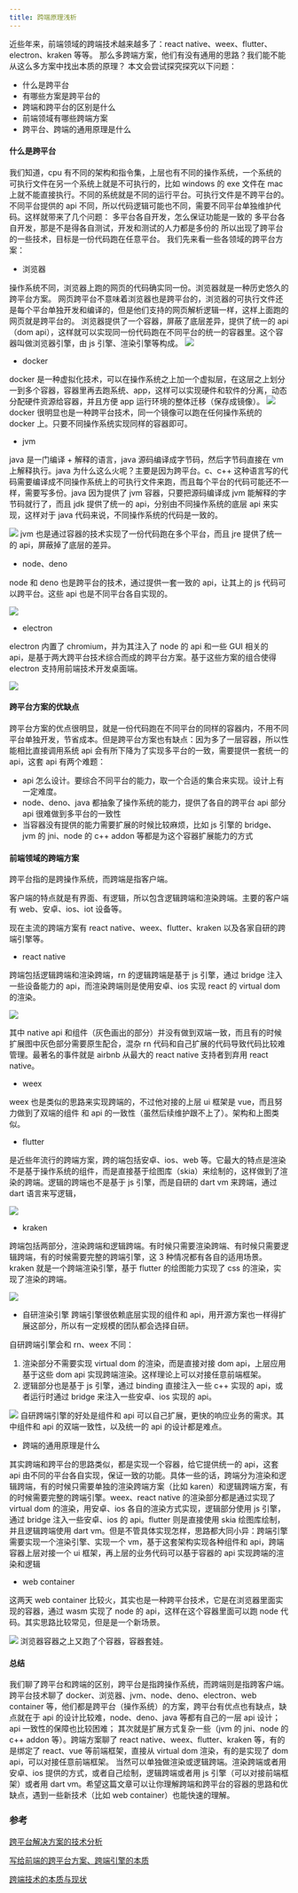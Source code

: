 ```yaml
---
title: 跨端原理浅析
---
```


近些年来，前端领域的跨端技术越来越多了：react native、weex、flutter、electron、kraken 等等。
那么多跨端方案，他们有没有通用的思路？我们能不能从这么多方案中找出本质的原理？
本文会尝试探究探究以下问题：

- 什么是跨平台
- 有哪些方案是跨平台的
- 跨端和跨平台的区别是什么
- 前端领域有哪些跨端方案
- 跨平台、跨端的通用原理是什么

#### 什么是跨平台

我们知道，cpu 有不同的架构和指令集，上层也有不同的操作系统，一个系统的可执行文件在另一个系统上就是不可执行的，比如 windows 的 exe 文件在 mac 上就不能直接执行。不同的系统就是不同的运行平台。可执行文件是不跨平台的。
不同平台提供的 api 不同，所以代码逻辑可能也不同，需要不同平台单独维护代码。这样就带来了几个问题：
多平台各自开发，怎么保证功能是一致的
多平台各自开发，那是不是得各自测试，开发和测试的人力都是多份的
所以出现了跨平台的一些技术，目标是一份代码跑在任意平台。
我们先来看一些各领域的跨平台方案：

- 浏览器

操作系统不同，浏览器上跑的网页的代码确实同一份。浏览器就是一种历史悠久的跨平台方案。
网页跨平台不意味着浏览器也是跨平台的，浏览器的可执行文件还是每个平台单独开发和编译的，但是他们支持的网页解析逻辑一样，这样上面跑的网页就是跨平台的。
浏览器提供了一个容器，屏蔽了底层差异，提供了统一的 api（dom api），这样就可以实现同一份代码跑在不同平台的统一的容器里。这个容器叫做浏览器引擎，由 js 引擎、渲染引擎等构成。
![](https://pic4.zhimg.com/80/v2-b86f2c60f0cb65a3fb5941fc6e52d7d3_1440w.jpg)

- docker

docker 是一种虚拟化技术，可以在操作系统之上加一个虚拟层，在这层之上划分一到多个容器，容器里再去跑系统、app，这样可以实现硬件和软件的分离，动态分配硬件资源给容器，并且方便 app 运行环境的整体迁移（保存成镜像）。
![](https://pic3.zhimg.com/80/v2-9c3a17286d115ec3b64f6ac5b99190ce_1440w.jpg)
docker 很明显也是一种跨平台技术，同一个镜像可以跑在任何操作系统的 docker 上。只要不同操作系统实现同样的容器即可。

- jvm

java 是一门编译 + 解释的语言，java 源码编译成字节码，然后字节码直接在 vm 上解释执行。java 为什么这么火呢？主要是因为跨平台。c、c++ 这种语言写的代码需要编译成不同操作系统上的可执行文件来跑，而且每个平台的代码可能还不一样，需要写多份。java 因为提供了 jvm 容器，只要把源码编译成 jvm 能解释的字节码就行了，而且 jdk 提供了统一的 api，分别由不同操作系统的底层 api 来实现，这样对于 java 代码来说，不同操作系统的代码是一致的。

![](https://pic4.zhimg.com/80/v2-3f916c5d5f02e1a186263e2690185453_1440w.jpg)
jvm 也是通过容器的技术实现了一份代码跑在多个平台，而且 jre 提供了统一的 api，屏蔽掉了底层的差异。

- node、deno

node 和 deno 也是跨平台的技术，通过提供一套一致的 api，让其上的 js 代码可以跨平台。这些 api 也是不同平台各自实现的。

![](https://pic3.zhimg.com/80/v2-c3b9377b22dfda65162b6a44a17e5a1e_1440w.jpg)

- electron

electron 内置了 chromium，并为其注入了 node 的 api 和一些 GUI 相关的 api，是基于两大跨平台技术综合而成的跨平台方案。基于这些方案的组合使得 electron 支持用前端技术开发桌面端。

![](https://pic1.zhimg.com/80/v2-d50804cf494eef9c05cc42e5eaf77350_1440w.jpg)

#### 跨平台方案的优缺点

跨平台方案的优点很明显，就是一份代码跑在不同平台的同样的容器内，不用不同平台单独开发，节省成本。但是跨平台方案也有缺点：因为多了一层容器，所以性能相比直接调用系统 api 会有所下降为了实现多平台的一致，需要提供一套统一的 api，这套 api 有两个难题：

- api 怎么设计。要综合不同平台的能力，取一个合适的集合来实现。设计上有一定难度。
- node、deno、java 都抽象了操作系统的能力，提供了各自的跨平台 api 部分 api 很难做到多平台的一致性
- 当容器没有提供的能力需要扩展的时候比较麻烦，比如 js 引擎的 bridge、 jvm 的 jni、node 的 c++ addon 等都是为这个容器扩展能力的方式

#### 前端领域的跨端方案

跨平台指的是跨操作系统，而跨端是指客户端。

客户端的特点就是有界面、有逻辑，所以包含逻辑跨端和渲染跨端。主要的客户端有 web、安卓、ios、iot 设备等。

现在主流的跨端方案有 react native、weex、flutter、kraken 以及各家自研的跨端引擎等。

- react native

跨端包括逻辑跨端和渲染跨端，rn 的逻辑跨端是基于 js 引擎，通过 bridge 注入一些设备能力的 api，而渲染跨端则是使用安卓、ios 实现 react 的 virtual dom 的渲染。

![](https://pic4.zhimg.com/80/v2-a463bbf219188f09c5a40d3772941f13_1440w.jpg)

其中 native api 和组件（灰色画出的部分）并没有做到双端一致，而且有的时候扩展图中灰色部分需要原生配合，混杂 rn 代码和自己扩展的代码导致代码比较难管理。最著名的事件就是 airbnb 从最大的 react native 支持者到弃用 react native。

- weex

weex 也是类似的思路来实现跨端的，不过他对接的上层 ui 框架是 vue，而且努力做到了双端的组件 和 api 的一致性（虽然后续维护跟不上了）。架构和上图类似。

- flutter

是近些年流行的跨端方案，跨的端包括安卓、ios、web 等。它最大的特点是渲染不是基于操作系统的组件，而是直接基于绘图库（skia）来绘制的，这样做到了渲染的跨端。逻辑的跨端也不是基于 js 引擎，而是自研的 dart vm 来跨端，通过 dart 语言来写逻辑，

![](https://pic4.zhimg.com/v2-a9820f595657f47e14ea566c7d397d8f_r.jpg)

- kraken

跨端包括两部分，渲染跨端和逻辑跨端。有时候只需要渲染跨端、有时候只需要逻辑跨端，有的时候需要完整的跨端引擎，这 3 种情况都有各自的适用场景。
kraken 就是一个跨端渲染引擎，基于 flutter 的绘图能力实现了 css 的渲染，实现了渲染的跨端。

![](https://pic1.zhimg.com/80/v2-33ad2587738ff83a7399426dbc50b8a8_1440w.jpg)

- 自研渲染引擎
  跨端引擎很依赖底层实现的组件和 api，用开源方案也一样得扩展这部分，所以有一定规模的团队都会选择自研。

自研跨端引擎会和 rn、weex 不同：

1. 渲染部分不需要实现 virtual dom 的渲染，而是直接对接 dom api，上层应用基于这些 dom api 实现跨端渲染。这样理论上可以对接任意前端框架。
2. 逻辑部分也是基于 js 引擎，通过 binding 直接注入一些 c++ 实现的 api，或者运行时通过 bridge 来注入一些安卓、ios 实现的 api。

![](https://pic4.zhimg.com/80/v2-dab041b8f07f4309752e8011f2e4717b_1440w.jpg)
自研跨端引擎的好处是组件和 api 可以自己扩展，更快的响应业务的需求。其中组件和 api 的双端一致性，以及统一的 api 的设计都是难点。

- 跨端的通用原理是什么

其实跨端和跨平台的思路类似，都是实现一个容器，给它提供统一的 api，这套 api 由不同的平台各自实现，保证一致的功能。具体一些的话，跨端分为渲染和逻辑跨端，有的时候只需要单独的渲染跨端方案（比如 karen）和逻辑跨端方案，有的时候需要完整的跨端引擎。weex、react native 的渲染部分都是通过实现了 virtual dom 的渲染，用安卓、ios 各自的渲染方式实现，逻辑部分使用 js 引擎，通过 bridge 注入一些安卓、ios 的 api。flutter 则是直接使用 skia 绘图库绘制，并且逻辑跨端使用 dart vm。但是不管具体实现怎样，思路都大同小异：跨端引擎需要实现一个渲染引擎、实现一个 vm，基于这套架构实现各种组件和 api，跨端容器上层对接一个 ui 框架，再上层的业务代码可以基于容器的 api 实现跨端的渲染和逻辑

- web container

这两天 web container 比较火，其实也是一种跨平台技术，它是在浏览器里面实现的容器，通过 wasm 实现了 node 的 api，这样在这个容器里面可以跑 node 代码。其实思路比较常见，但是是一个新场景。

![](https://pic2.zhimg.com/80/v2-8b84ada8a61929715f7e5f29eba3e7e1_1440w.jpg)
浏览器容器之上又跑了个容器，容器套娃。

#### 总结

我们聊了跨平台和跨端的区别，跨平台是指跨操作系统，而跨端则是指跨客户端。跨平台技术聊了 docker、浏览器、jvm、node、deno、electron、web container 等，他们都是跨平台（操作系统）的方案，跨平台有优点也有缺点，缺点就在于 api 的设计比较难，node、deno、java 等都有自己的一层 api 设计；api 一致性的保障也比较困难；
其次就是扩展方式复杂一些（jvm 的 jni、node 的 c++ addon 等）。跨端方案聊了 react native、weex、flutter、kraken 等，有的是绑定了 react、vue 等前端框架，直接从 virtual dom 渲染，有的是实现了 dom api，可以对接任意前端框架。
当然可以单独做渲染或逻辑跨端。渲染跨端或者用安卓、ios 提供的方式，或者自己绘制，逻辑跨端或者用 js 引擎（可以对接前端框架）或者用 dart vm。希望这篇文章可以让你理解跨端和跨平台的容器的思路和优缺点，遇到一些新技术（比如 web container）也能快速的理解。

### 参考

[跨平台解决方案的技术分析](https://juejin.cn/post/6992558303419056159#heading-3)

[写给前端的跨平台方案、跨端引擎的本质](https://mp.weixin.qq.com/s?__biz=Mzg3OTYzMDkzMg==&mid=2247484702&idx=1&sn=ae213c4d4038c1bfeed7afccfcbf1f87&source=41#wechat_redirect)

[跨端技术的本质与现状](https://mp.weixin.qq.com/s/XO4LIvglk2wrMT-Vjd6rkA)
